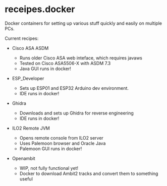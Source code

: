 # receipes.docker

Docker containers for setting up various stuff quickly and easily on multiple PCs.

Current recipes:
* Cisco ASA ASDM
    - Runs older Cisco ASA web inteface, which requires javaws
    - Tested on Cisco ASA5506-X with ASDM 7.3
    - Java GUI runs in docker!

* ESP_Developer 
    - Sets up ESP01 and ESP32 Arduino dev environment.
    - IDE runs in docker!
                
* Ghidra 
    - Downloads and sets up Ghidra for reverse engineering
    - IDE runs in docker!
    
* ILO2 Remote JVM
    - Opens remote console from ILO2 server
    - Uses Palemoon browser and Oracle Java
    - Palemoon GUI runs in docker!
   
* Openambit
    - WIP, not fully functional yet!
    - Docker to download Ambit2 tracks and convert them to something useful
